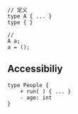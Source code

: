 ```
// 定义
type A { ... }
type { }

// 
A a;
a = ();
```

## Accessibiliy

```
type People {
	+ run( ) { ... }
	- age: int
}
```

